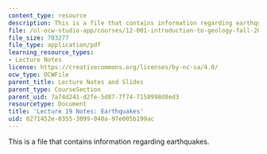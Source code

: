 ```yaml
---
content_type: resource
description: This is a file that contains information regarding earthquakes.
file: /ol-ocw-studio-app/courses/12-001-introduction-to-geology-fall-2013/8271452e03553099040a97e005b199ac_MIT12_001F13_Lec19Notes.pdf
file_size: 703277
file_type: application/pdf
learning_resource_types:
- Lecture Notes
license: https://creativecommons.org/licenses/by-nc-sa/4.0/
ocw_type: OCWFile
parent_title: Lecture Notes and Slides
parent_type: CourseSection
parent_uid: 7a74d241-d2fe-5d87-7f74-7158998d8ed3
resourcetype: Document
title: 'Lecture 19 Notes: Earthquakes'
uid: 8271452e-0355-3099-040a-97e005b199ac
---
```

This is a file that contains information regarding earthquakes.